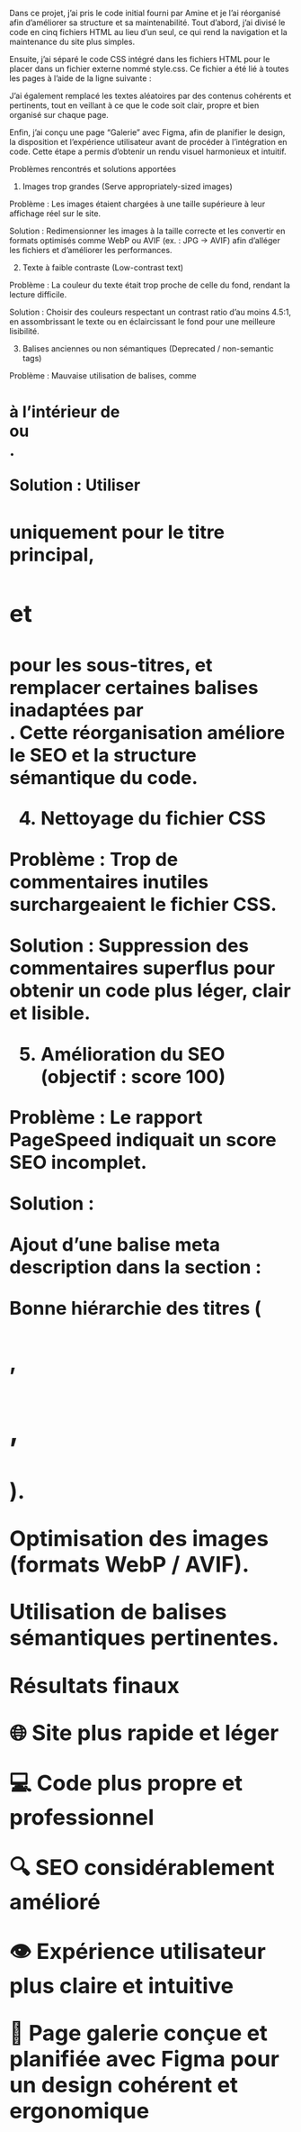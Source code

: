 Dans ce projet, j’ai pris le code initial fourni par Amine et je l’ai réorganisé afin d’améliorer sa structure et sa maintenabilité.
Tout d’abord, j’ai divisé le code en cinq fichiers HTML au lieu d’un seul, ce qui rend la navigation et la maintenance du site plus simples.

Ensuite, j’ai séparé le code CSS intégré dans les fichiers HTML pour le placer dans un fichier externe nommé style.css.
Ce fichier a été lié à toutes les pages à l’aide de la ligne suivante :

<link rel="stylesheet" href="style.css">


J’ai également remplacé les textes aléatoires par des contenus cohérents et pertinents, tout en veillant à ce que le code soit clair, propre et bien organisé sur chaque page.

Enfin, j’ai conçu une page “Galerie” avec Figma, afin de planifier le design, la disposition et l’expérience utilisateur avant de procéder à l’intégration en code. Cette étape a permis d’obtenir un rendu visuel harmonieux et intuitif.

Problèmes rencontrés et solutions apportées
1. Images trop grandes (Serve appropriately-sized images)

Problème : Les images étaient chargées à une taille supérieure à leur affichage réel sur le site.

Solution : Redimensionner les images à la taille correcte et les convertir en formats optimisés comme WebP ou AVIF (ex. : JPG → AVIF) afin d’alléger les fichiers et d’améliorer les performances.

2. Texte à faible contraste (Low-contrast text)

Problème : La couleur du texte était trop proche de celle du fond, rendant la lecture difficile.

Solution : Choisir des couleurs respectant un contrast ratio d’au moins 4.5:1, en assombrissant le texte ou en éclaircissant le fond pour une meilleure lisibilité.

3. Balises anciennes ou non sémantiques (Deprecated / non-semantic tags)

Problème : Mauvaise utilisation de balises, comme <h1> à l’intérieur de <section> ou <article>.

Solution : Utiliser <h1> uniquement pour le titre principal, <h2> et <h3> pour les sous-titres, et remplacer certaines balises inadaptées par <div>.
Cette réorganisation améliore le SEO et la structure sémantique du code.

4. Nettoyage du fichier CSS

Problème : Trop de commentaires inutiles surchargeaient le fichier CSS.

Solution : Suppression des commentaires superflus pour obtenir un code plus léger, clair et lisible.

5. Amélioration du SEO (objectif : score 100)

Problème : Le rapport PageSpeed indiquait un score SEO incomplet.

Solution :

Ajout d’une balise meta description dans la section <head> :

<meta name="description" content="Site proposant des cours pour améliorer la performance et le SEO.">


Bonne hiérarchie des titres (<h1>, <h2>, <h3>).

Optimisation des images (formats WebP / AVIF).

Utilisation de balises sémantiques pertinentes.

Résultats finaux

🌐 Site plus rapide et léger

💻 Code plus propre et professionnel

🔍 SEO considérablement amélioré

👁️ Expérience utilisateur plus claire et intuitive

🎨 Page galerie conçue et planifiée avec Figma pour un design cohérent et ergonomique
